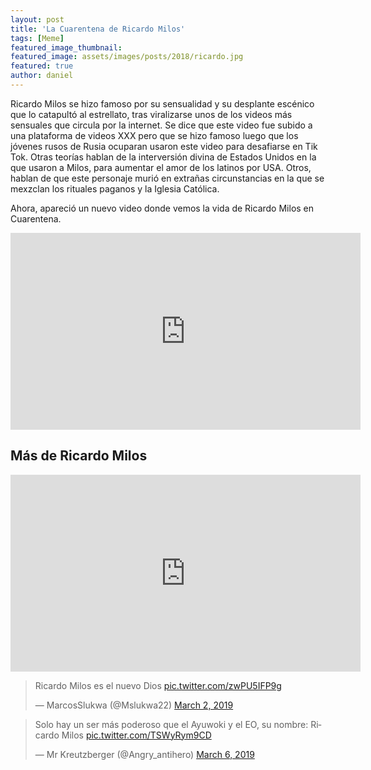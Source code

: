 ```yaml
---
layout: post
title: 'La Cuarentena de Ricardo Milos'
tags: [Meme]
featured_image_thumbnail:
featured_image: assets/images/posts/2018/ricardo.jpg
featured: true
author: daniel
---
```




Ricardo Milos se hizo famoso por su sensualidad y su desplante escénico que lo catapultó al estrellato, tras viralizarse unos de los videos más sensuales que circula por la internet. Se dice que este video fue subido a una plataforma de videos XXX pero que se hizo famoso luego que los jóvenes rusos de Rusia ocuparan usaron este video para desafiarse en Tik Tok. Otras teorías hablan de la interversión divina de Estados Unidos en la que usaron a Milos, para aumentar el amor de los latinos por USA. Otros, hablan de que este personaje murió en extrañas circunstancias en la que se mexzclan los rituales paganos y la Iglesia Católica.

Ahora, apareció un nuevo video donde vemos la vida de Ricardo Milos en Cuarentena.

<iframe src="https://www.facebook.com/plugins/video.php?href=https%3A%2F%2Fwww.facebook.com%2Fporlaputacom%2Fvideos%2F2671089169842411%2F&show_text=0&width=560" width="560" height="315" style="border:none;overflow:hidden" scrolling="no" frameborder="0" allowTransparency="true" allowFullScreen="true"></iframe>

## Más de Ricardo Milos

<iframe width="560" height="315" src="https://www.youtube.com/embed/TNHsw8TLf6Y" frameborder="0" allow="accelerometer; autoplay; encrypted-media; gyroscope; picture-in-picture" allowfullscreen></iframe>

<blockquote class="twitter-tweet"><p lang="es" dir="ltr">Ricardo Milos es el nuevo Dios <a href="https://t.co/zwPU5IFP9g">pic.twitter.com/zwPU5IFP9g</a></p>&mdash; MarcosSlukwa (@Mslukwa22) <a href="https://twitter.com/Mslukwa22/status/1101872992513126402?ref_src=twsrc%5Etfw">March 2, 2019</a></blockquote> <script async src="https://platform.twitter.com/widgets.js" charset="utf-8"></script>

<blockquote class="twitter-tweet"><p lang="es" dir="ltr">Solo hay un ser más poderoso que el Ayuwoki y el EO, su nombre: Ricardo Milos <a href="https://t.co/TSWyRym9CD">pic.twitter.com/TSWyRym9CD</a></p>&mdash; Mr Kreutzberger (@Angry_antihero) <a href="https://twitter.com/Angry_antihero/status/1103102614881869824?ref_src=twsrc%5Etfw">March 6, 2019</a></blockquote> <script async src="https://platform.twitter.com/widgets.js" charset="utf-8"></script>
